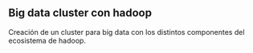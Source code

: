 ## Big data cluster con hadoop

Creación de un cluster para big data con los distintos componentes del ecosistema de hadoop.